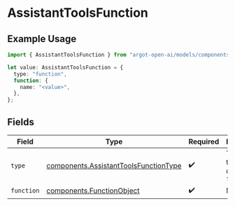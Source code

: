 # AssistantToolsFunction

## Example Usage

```typescript
import { AssistantToolsFunction } from "argot-open-ai/models/components";

let value: AssistantToolsFunction = {
  type: "function",
  function: {
    name: "<value>",
  },
};
```

## Fields

| Field                                                                                          | Type                                                                                           | Required                                                                                       | Description                                                                                    |
| ---------------------------------------------------------------------------------------------- | ---------------------------------------------------------------------------------------------- | ---------------------------------------------------------------------------------------------- | ---------------------------------------------------------------------------------------------- |
| `type`                                                                                         | [components.AssistantToolsFunctionType](../../models/components/assistanttoolsfunctiontype.md) | :heavy_check_mark:                                                                             | The type of tool being defined: `function`                                                     |
| `function`                                                                                     | [components.FunctionObject](../../models/components/functionobject.md)                         | :heavy_check_mark:                                                                             | N/A                                                                                            |